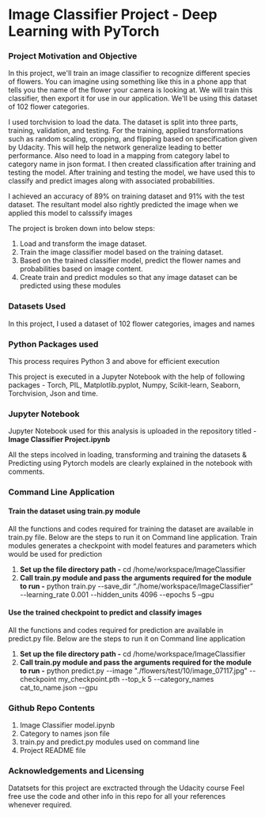 
# Image Classifier Project - Deep Learning with PyTorch

### Project Motivation and Objective

In this project, we'll train an image classifier to recognize different species of flowers. You can imagine using something like this in a phone app that tells you the name of the flower your camera is looking at. We will train this classifier, then export it for use in our application. We'll be using this dataset of 102 flower categories.

I used torchvision to load the data. The dataset is split into three parts, training, validation, and testing. For the training, applied transformations such as random scaling, cropping, and flipping based on specification given by Udacity. This will help the network generalize leading to better performance. Also need to load in a mapping from category label to category name in json format. I then created classification after training and testing the model. After training and testing the model, we have used this to classify and predict images along with associated probabilities.

I achieved an accuracy of 89% on training dataset and 91% with the test dataset. The resultant model also rightly predicted the image when we applied this model to calsssify images

The project is broken down into below steps:

1. Load and transform the image dataset.
2. Train the image classifier model based on the training dataset.
3. Based on the trained classifier model, predict the flower names and probabilities based on image content.
4. Create train and predict modules so that any image dataset can be predicted using these modules


### Datasets Used

In this project, I used a dataset of 102 flower categories, images and names

### Python Packages used

This process requires Python 3 and above for efficient execution

This project is executed in a Jupyter Notebook with the help of following packages - 
Torch, PIL, Matplotlib.pyplot, Numpy, Scikit-learn, Seaborn, Torchvision, Json and time. 

### Jupyter Notebook

Jupyter Notebook used for this analysis is uploaded in the repository titled - **Image Classifier Project.ipynb**

All the steps incolved in loading, transforming and training the datasets & Predicting using Pytorch models are clearly explained in the notebook with comments.

### Command Line Application

#### Train the dataset using train.py module

All the functions and codes required for training the dataset are available in train.py file. Below are the steps to run it on Command line application. Train modules generates a checkpoint with model features and parameters which would be used for prediction

1. **Set up the file directory path -** cd /home/workspace/ImageClassifier
2. **Call train.py module and pass the arguments required for the module to run -** python train.py --save_dir “./home/workspace/ImageClassifier” --learning_rate 0.001 --hidden_units 4096 --epochs 5 –gpu 


#### Use the trained checkpoint to predict and classify images

All the functions and codes required for prediction are available in predict.py file. Below are the steps to run it on Command line application

1. **Set up the file directory path -** cd /home/workspace/ImageClassifier
2. **Call train.py module and pass the arguments required for the module to run -** python predict.py --image "./flowers/test/10/image_07117.jpg" --checkpoint my_checkpoint.pth --top_k 5  --category_names cat_to_name.json --gpu

### Github Repo Contents

1. Image Classifier model.ipynb 
2. Category to names json file
3. train.py and predict.py modules used on command line
4. Project README file

### Acknowledgements and Licensing

Datatsets for this project are exctracted through the Udacity course 
Feel free use the code and other info in this repo for all your references whenever required.
